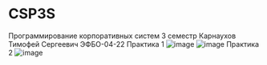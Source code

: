 # CSP3S
Программирование корпоративных систем 3 семестр 
Карнаухов Тимофей Сергеевич ЭФБО-04-22
Практика 1
![image](https://github.com/user-attachments/assets/b4880e19-2705-44a5-8fee-7cd13819611f)
![image](https://github.com/user-attachments/assets/7af4c79e-59ed-40a6-949b-fab902495239)
Практика 2
![image](https://github.com/user-attachments/assets/dc162314-713f-4afa-b62b-42ed8143d155)
